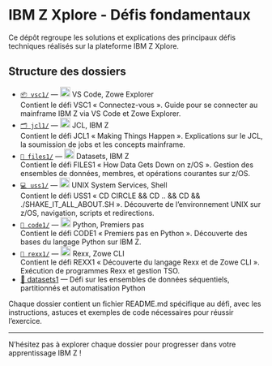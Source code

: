 # IBM Z Xplore - Défis fondamentaux

Ce dépôt regroupe les solutions et explications des principaux défis techniques réalisés sur la plateforme IBM Z Xplore.

## Structure des dossiers

- [`📦 vsc1/`](./vsc1) — <img src="https://cdn.jsdelivr.net/gh/devicons/devicon/icons/vscode/vscode-original.svg" width="20"/> VS Code, Zowe Explorer  
  Contient le défi VSC1 « Connectez-vous ». Guide pour se connecter au mainframe IBM Z via VS Code et Zowe Explorer.
- [`🗂️ jcl1/`](./jcl1) — <img src="https://cdn.jsdelivr.net/gh/devicons/devicon/icons/ibm/ibm-original.svg" width="20"/> JCL, IBM Z  
  Contient le défi JCL1 « Making Things Happen ». Explications sur le JCL, la soumission de jobs et les concepts mainframe.
- [`📝 files1/`](./files1) — <img src="https://cdn.jsdelivr.net/gh/devicons/devicon/icons/ibm/ibm-original.svg" width="20"/> Datasets, IBM Z  
  Contient le défi FILES1 « How Data Gets Down on z/OS ». Gestion des ensembles de données, membres, et opérations courantes sur z/OS.
- [`💻 uss1/`](./uss1) — <img src="https://cdn.jsdelivr.net/gh/devicons/devicon/icons/linux/linux-original.svg" width="20"/> UNIX System Services, Shell  
  Contient le défi USS1 « CD CIRCLE && CD .. && CD && ./SHAKE_IT_ALL_ABOUT.SH ». Découverte de l’environnement UNIX sur z/OS, navigation, scripts et redirections.
- [`🐍 code1/`](./code1) — <img src="https://cdn.jsdelivr.net/gh/devicons/devicon/icons/python/python-original.svg" width="20"/> Python, Premiers pas  
  Contient le défi CODE1 « Premiers pas en Python ». Découverte des bases du langage Python sur IBM Z.
- [`🧩 rexx1/`](./rexx1) — <img src="https://upload.wikimedia.org/wikipedia/commons/7/7c/Rexx_logo.png" width="20"/> Rexx, Zowe CLI  
  Contient le défi REXX1 « Découverte du langage Rexx et de Zowe CLI ». Exécution de programmes Rexx et gestion TSO.
- [📁 datasets1](./datasets1) — Défi sur les ensembles de données séquentiels, partitionnés et automatisation Python

Chaque dossier contient un fichier README.md spécifique au défi, avec les instructions, astuces et exemples de code nécessaires pour réussir l’exercice.

---
N’hésitez pas à explorer chaque dossier pour progresser dans votre apprentissage IBM Z !
